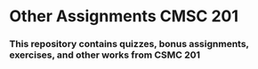 # Other Assignments CMSC 201
### This repository contains quizzes, bonus assignments, exercises, and other works from CSMC 201
